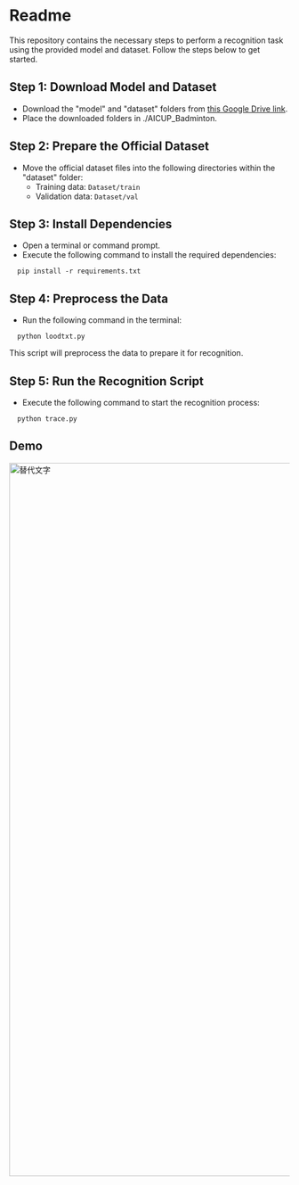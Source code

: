 # Readme

This repository contains the necessary steps to perform a recognition task using the provided model and dataset. Follow the steps below to get started.

## Step 1: Download Model and Dataset

- Download the "model" and "dataset" folders from [this Google Drive link]([https://drive.google.com/drive/folders/1jAv7HjAsrazy5h1WWk6YwKYWmHY2UvE6?usp=drive_link]).
- Place the downloaded folders in ./AICUP_Badminton.

## Step 2: Prepare the Official Dataset

- Move the official dataset files into the following directories within the "dataset" folder:
  - Training data: `Dataset/train`
  - Validation data: `Dataset/val`

## Step 3: Install Dependencies

- Open a terminal or command prompt.
- Execute the following command to install the required dependencies:
```shell
  pip install -r requirements.txt
```

## Step 4: Preprocess the Data

- Run the following command in the terminal:
```shell
  python loodtxt.py
```
This script will preprocess the data to prepare it for recognition.

## Step 5: Run the Recognition Script

- Execute the following command to start the recognition process:
```shell
  python trace.py
```

## Demo
<img src="./gif/comb.gif" alt="替代文字" style="width: 1280px;">



